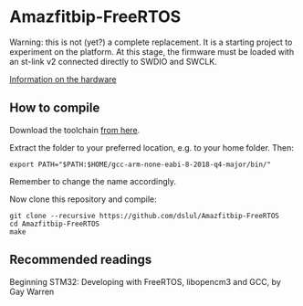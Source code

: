 # Amazfitbip-FreeRTOS
Warning: this is not (yet?) a complete replacement. It is a starting project to experiment on the platform. At this stage,
the firmware must be loaded with an st-link v2 connected directly to SWDIO and SWCLK.

[Information on the hardware](https://github.com/amazfitbip/documentation)

## How to compile
Download the toolchain [from here](https://developer.arm.com/open-source/gnu-toolchain/gnu-rm/downloads).

Extract the folder to your preferred location, e.g. to your home folder. Then:

    export PATH="$PATH:$HOME/gcc-arm-none-eabi-8-2018-q4-major/bin/"

Remember to change the name accordingly.

Now clone this repository and compile:

    git clone --recursive https://github.com/dslul/Amazfitbip-FreeRTOS
    cd Amazfitbip-FreeRTOS
    make

## Recommended readings
Beginning STM32: Developing with FreeRTOS, libopencm3 and GCC, by Gay Warren
